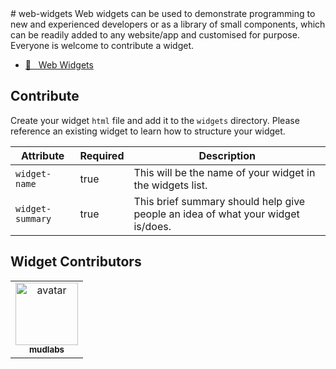 <html><head></head><body># web-widgets
Web widgets can be used to demonstrate programming to new and experienced developers or as a library of small components, which can be readily added to any website/app and customised for purpose. Everyone is welcome to contribute a widget.

- [:link: &nbsp; Web Widgets](https://mudlabs.github.io/web-widgets)


## Contribute
Create your widget `html` file and add it to the `widgets` directory. Please reference an existing widget to learn how to structure your widget.

| Attribute | Required | Description |
| --- | --- | --- |
| `widget-name` | true | This will be the name of your widget in the widgets list. |
| `widget-summary` | true | This brief summary should help give people an idea of what your widget is/does. |



## Widget Contributors

<table>
  <tbody id="contributors">
    <tr>
      <td id="mudlabs" align="center">
        <a href="https://github.com/mudlabs">
          <img src="https://avatars.githubusercontent.com/u/32623552?v=4" width="100px;" alt="avatar"><br>
          <sub><b>mudlabs</b></sub>
        </a>
      </td>
</tr>
  </tbody>
</table>




</body></html>
